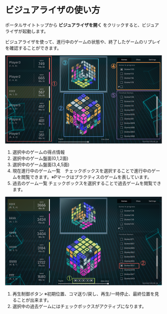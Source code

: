 ビジュアライザの使い方
====

ポータルサイトトップから **ビジュアライザを開く** をクリックすると、ビジュアライザが起動します。

ビジュアライザを使って、進行中のゲームの状態や、終了したゲームのリプレイを確認することができます。

![説明画像1](/img/visualizer-c.png)

1. 選択中のゲームの得点情報
2. 選択中のゲーム盤面(0,1,2面)
3. 選択中のゲーム盤面(3,4,5面)
4. 現在進行中のゲーム一覧　チェックボックスを選択することで進行中のゲームを閲覧できます。※Pマークはプラクティスのゲームを表しています。
5. 過去のゲーム一覧 チェックボックスを選択することで過去ゲームを閲覧できます。

![説明画像1](/img/visualizer-d.png)

1. 再生制御ボタン ※初期位置、コマ送り/戻し、再生/一時停止、最終位置を見ることが出来ます。
2. 選択中の過去ゲームにはチェックボックスがアクティブになります。
